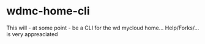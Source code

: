 # wdmc-home-cli
This will - at some point - be a CLI for the wd mycloud home... Help/Forks/... is very appreaciated
